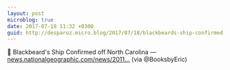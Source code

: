```yaml
---
layout: post
microblog: true
date: 2017-07-18 11:32 +0300
guid: http://desparoz.micro.blog/2017/07/18/blackbeards-ship-confirmed.html
---
```

🔗 Blackbeard's Ship Confirmed off North Carolina — [news.nationalgeographic.com/news/2011...](http://news.nationalgeographic.com/news/2011/08/110829-blackbeard-shipwreck-pirates-archaeology-science/) (via @BooksbyEric)
